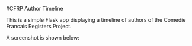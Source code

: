 #CFRP Author Timeline

This is a simple Flask app displaying a timeline of authors of the Comedie Francais Registers Project.

A screenshot is shown below:


